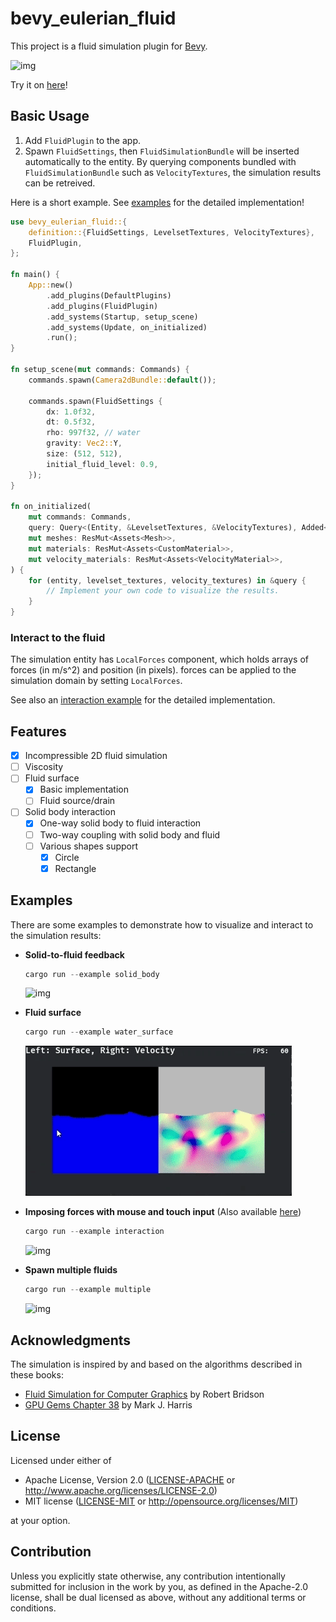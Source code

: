 # bevy_eulerian_fluid

This project is a fluid simulation plugin for [Bevy](https://bevyengine.org/).

![img](./docs/bevy-fluid-solid-body.gif)

Try it on [here](https://narasan49.github.io/bevy_eulerian_fluid/)!

## Basic Usage
1. Add `FluidPlugin` to the app.
2. Spawn `FluidSettings`, then `FluidSimulationBundle` will be inserted automatically to the entity. By querying components bundled with `FluidSimulationBundle` such as `VelocityTextures`, the simulation results can be retreived.  

Here is a short example. See [examples](./examples/) for the detailed implementation!  

```rust
use bevy_eulerian_fluid::{
    definition::{FluidSettings, LevelsetTextures, VelocityTextures},
    FluidPlugin,
};

fn main() {
    App::new()
        .add_plugins(DefaultPlugins)
        .add_plugins(FluidPlugin)
        .add_systems(Startup, setup_scene)
        .add_systems(Update, on_initialized)
        .run();
}

fn setup_scene(mut commands: Commands) {
    commands.spawn(Camera2dBundle::default());

    commands.spawn(FluidSettings {
        dx: 1.0f32,
        dt: 0.5f32,
        rho: 997f32, // water
        gravity: Vec2::Y,
        size: (512, 512),
        initial_fluid_level: 0.9,
    });
}

fn on_initialized(
    mut commands: Commands,
    query: Query<(Entity, &LevelsetTextures, &VelocityTextures), Added<LevelsetTextures>>,
    mut meshes: ResMut<Assets<Mesh>>,
    mut materials: ResMut<Assets<CustomMaterial>>,
    mut velocity_materials: ResMut<Assets<VelocityMaterial>>,
) {
    for (entity, levelset_textures, velocity_textures) in &query {
        // Implement your own code to visualize the results.
    }
}
```

### Interact to the fluid
The simulation entity has `LocalForces` component, which holds arrays of forces (in m/s^2) and position (in pixels). forces can be applied to the simulation domain by setting `LocalForces`.

See also an [interaction example](./examples/interaction.rs) for the detailed implementation.

## Features
- [x] Incompressible 2D fluid simulation
- [ ] Viscosity
- [ ] Fluid surface
  - [x] Basic implementation
  - [ ] Fluid source/drain
- [ ] Solid body interaction
  - [x] One-way solid body to fluid interaction
  - [ ] Two-way coupling with solid body and fluid
  - [ ] Various shapes support
    - [x] Circle
    - [x] Rectangle

## Examples
There are some examples to demonstrate how to visualize and interact to the simulation results:  
- **Solid-to-fluid feedback**

  ```ps1
  cargo run --example solid_body
  ```
  ![img](./docs/bevy-fluid-solid-body.gif)

- **Fluid surface**
  ```ps1
  cargo run --example water_surface
  ```
  ![img](./docs/bevy-fluid-surface.gif)

- **Imposing forces with mouse and touch input**
  (Also available [here](https://narasan49.github.io/bevy_eulerian_fluid/))
  ```ps1
  cargo run --example interaction
  ```
  ![img](./docs/bevy-fluid-interaction.gif)

- **Spawn multiple fluids**
  ```ps1
  cargo run --example multiple
  ```
  ![img](./docs/bevy-fluid-multiple-fluids.gif)

## Acknowledgments
The simulation is inspired by and based on the algorithms described in these books:

- [Fluid Simulation for Computer Graphics](https://www.amazon.co.jp/dp/1482232839) by Robert Bridson
- [GPU Gems Chapter 38](https://developer.nvidia.com/gpugems/gpugems/part-vi-beyond-triangles/chapter-38-fast-fluid-dynamics-simulation-gpu) by Mark J. Harris

## License

Licensed under either of

 * Apache License, Version 2.0
   ([LICENSE-APACHE](LICENSE-APACHE) or http://www.apache.org/licenses/LICENSE-2.0)
 * MIT license
   ([LICENSE-MIT](LICENSE-MIT) or http://opensource.org/licenses/MIT)

at your option.

## Contribution

Unless you explicitly state otherwise, any contribution intentionally submitted
for inclusion in the work by you, as defined in the Apache-2.0 license, shall be
dual licensed as above, without any additional terms or conditions.
